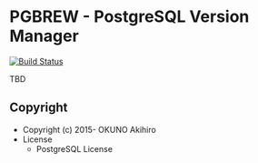# PGBREW - PostgreSQL Version Manager

[![Build Status](https://travis-ci.org/choplin/pgbrew.svg)](https://travis-ci.org/choplin/pgbrew)

TBD

## Copyright

* Copyright (c) 2015- OKUNO Akihiro
* License
    * PostgreSQL License
